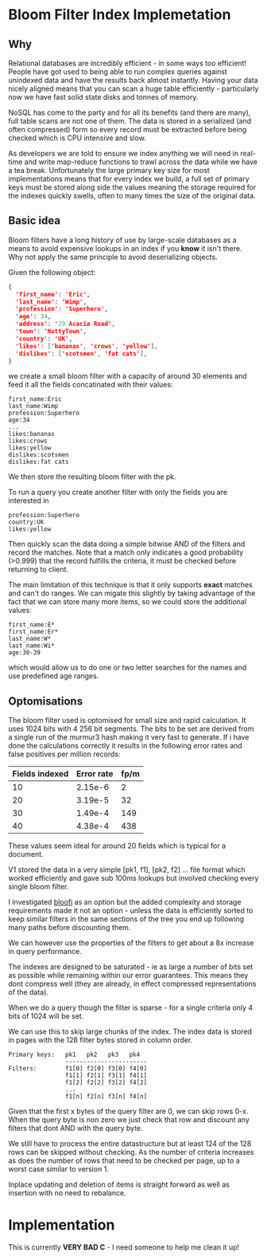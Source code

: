 # Bloom Filter Index Implemetation

## Why

Relational databases are incredibly efficient - in some ways too efficient!  People have got used to being able to run complex queries against unindexed data and have the results back almost instantly.  Having your data nicely aligned means that you can scan a huge table efficiently - particularly now we have fast solid state disks and tonnes of memory.

NoSQL has come to the party and for all its benefits (and there are many), full table scans are not one of them.  The data is stored in a serialized (and often compressed) form so every record must be extracted before being checked which is CPU intensive and slow.

As developers we are told to ensure we index anything we will need in real-time and write map-reduce functions to trawl across the data while we have a tea break.  Unfortunately the large primary key size for most implementations means that for every index we build, a full set of primary keys must be stored along side the values meaning the storage required for the indexes quickly swells, often to many times the size of the original data.

## Basic idea

Bloom filters have a long history of use by large-scale databases as a means to avoid expensive lookups in an index if you **know** it isn't there.  Why not apply the same principle to avoid deserializing objects.

Given the following object:

```json
{
  'first_name': 'Eric',
  'last_name': 'Wimp',
  'profession': 'Superhero',
  'age': 34,
  'address': '29 Acacia Road',
  'town': 'NuttyTown',
  'country': 'UK',
  'likes': ['bananas', 'crows', 'yellow'],
  'dislikes': ['scotsmen', 'fat cats'],
}
```

we create a small bloom filter with a capacity of around 30 elements and feed it all the fields concatinated with their values:

    first_name:Eric
    last_name:Wimp
    profession:Superhero
    age:34
    ...
    likes:bananas
    likes:crows
    likes:yellow
    dislikes:scotsmen
    dislikes:fat cats

We then store the resulting bloom filter with the pk.

To run a query you create another filter with only the fields you are interested in

    profession:Superhero
    country:UK
    likes:yellow

Then quickly scan the data doing a simple bitwise AND of the filters and record the matches.  Note that a match only indicates a good probability (>0.999) that the record fulfills the criteria, it must be checked before returning to client.

The main limitation of this technique is that it only supports **exact** matches and can't do ranges.  We can migate this slightly by taking advantage of the fact that we can store many more items, so we could store the additional values:

    first_name:E*
    first_name:Er*
    last_name:W*
    last_name:Wi*
    age:30-39

which would allow us to do one or two letter searches for the names and use predefined age ranges.

## Optomisations

The bloom filter used is optomised for small size and rapid calculation.  It uses 1024 bits with 4 256 bit segments.  The bits to be set are derived from a single run of the murmur3 hash making it very fast to generate.  If i have done the calculations correctly it results in the following error rates and false positives per million records:

Fields indexed | Error rate | fp/m
-------------- | ---------- | ----
10             | 2.15e-6    | 2
20             | 3.19e-5    | 32
30             | 1.49e-4    | 149
40             | 4.38e-4    | 438

These values seem ideal for around 20 fields which is typical for a document.

V1 stored the data in a very simple [pk1, f1], [pk2, f2] ... file format which worked efficiently and gave sub 100ms lookups but involved checking every single bloom filter.

I investigated [bloofi](http://dl.acm.org/citation.cfm?doid=2501928.2501931) as an option but the added complexity and storage requirements made it not an option - unless the data is efficiently sorted to keep similar filters in the same sections of the tree you end up following many paths before discounting them.

We can however use the properties of the filters to get about a 8x increase in query performance. 

The indexes are designed to be saturated - ie as large a number of bits set as possible while remaining within our error guarantees.  This means they dont compress well (they are already, in effect compressed representations of the data).

When we do a query though the filter is sparse - for a single criteria only 4 bits of 1024 will be set.

We can use this to skip large chunks of the index.  The index data is stored in pages with the 128 filter bytes stored in column order.

    Primary keys:   pk1   pk2   pk3   pk4
                    -----------------------
    Filters:        f1[0] f2[0] f3[0] f4[0]
                    f1[1] f2[1] f3[1] f4[1]
                    f1[2] f2[2] f3[2] f4[2]
                    ...
                    f1[n] f2[n] f3[n] f4[n]

Given that the first x bytes of the query filter are 0, we can skip rows 0-x. When the query byte is non zero we just check that row and discount any filters that dont AND with the query byte.

We still have to process the entire datastructure but at least 124 of the 128 rows can be skipped without checking. As the number of criteria increases as does the number of rows that need to be checked per page, up to a worst case similar to version 1.

Inplace updating and deletion of items is straight forward as well as insertion with no need to rebalance.

# Implementation

This is currently **VERY BAD C** - I need someone to help me clean it up!
